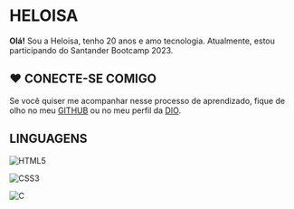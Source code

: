 # HELOISA

**Olá!** Sou a Heloisa, tenho 20 anos e amo tecnologia. 
Atualmente, estou participando do Santander Bootcamp 2023.  

## ❤ CONECTE-SE COMIGO
Se você quiser me acompanhar nesse processo de aprendizado, fique de olho no meu [GITHUB](https://github.com/helodevelop) ou no meu perfil da [DIO](https://www.dio.me/users/helokojitani).

## LINGUAGENS
![HTML5](https://img.shields.io/badge/HTML5-000?style=for-the-badge&logo=html5)

![CSS3](https://img.shields.io/badge/CSS3-000?style=for-the-badge&logo=css3&logo)

![C](https://img.shields.io/badge/C-000?style=for-the-badge&logo=c)